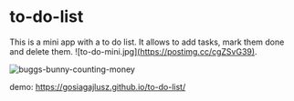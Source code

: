 # to-do-list

This is a mini app with a to do list. It allows to add tasks, mark them done and delete them.
![to-do-mini.jpg][(https://postimg.cc/cgZSvG39)](https://i.postimg.cc/tTnCmX4j/to-do-mini.jpg).

![buggs-bunny-counting-money](https://i1.sndcdn.com/artworks-sllMcLYWE4Ub4qbs-LJNYow-t200x200.jpg)


demo:
https://gosiagajlusz.github.io/to-do-list/
